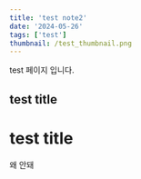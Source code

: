 ```yaml
---
title: 'test note2'
date: '2024-05-26'
tags: ['test']
thumbnail: /test_thumbnail.png
---
```


test 페이지 입니다.

## test title

# test title

왜 안돼
